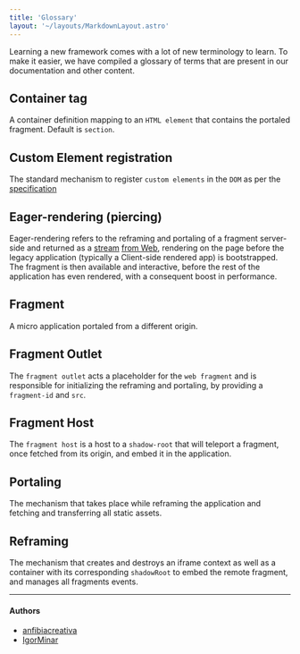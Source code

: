 ```yaml
---
title: 'Glossary'
layout: '~/layouts/MarkdownLayout.astro'
---
```


Learning a new framework comes with a lot of new terminology to learn. To make it easier, we have compiled a glossary of terms that are present in our documentation and other content.

## Container tag

A container definition mapping to an `HTML element` that contains the portaled fragment. Default is `section`.

## Custom Element registration

The standard mechanism to register `custom elements` in the `DOM` as per the [specification](https://developer.mozilla.org/en-US/docs/Web/API/Web_components/Using_custom_elements)

## Eager-rendering (piercing)

Eager-rendering refers to the reframing and portaling of a fragment server-side and returned as a [stream]() [from Web](), rendering on the page before the legacy application (typically a Client-side rendered app) is bootstrapped. The fragment is then available and interactive, before the rest of the application has even rendered, with a consequent boost in performance.

## Fragment

A micro application portaled from a different origin.

## Fragment Outlet

The `fragment outlet` acts a placeholder for the `web fragment` and is responsible for initializing the reframing and portaling, by providing a `fragment-id` and `src`.

## Fragment Host

The `fragment host` is a host to a `shadow-root` that will teleport a fragment, once fetched from its origin, and embed it in the application.

## Portaling

The mechanism that takes place while reframing the application and fetching and transferring all static assets.

## Reframing

The mechanism that creates and destroys an iframe context as well as a container with its corresponding `shadowRoot` to embed the remote fragment, and manages all fragments events.

--------------
#### Authors
<ul class="authors">
    <li class="author"><a href="https://github.com/anfibiacreativa">anfibiacreativa</a></li>
    <li class="author"><a href="https://github.com/igorminar">IgorMinar</a></li>
</ul>